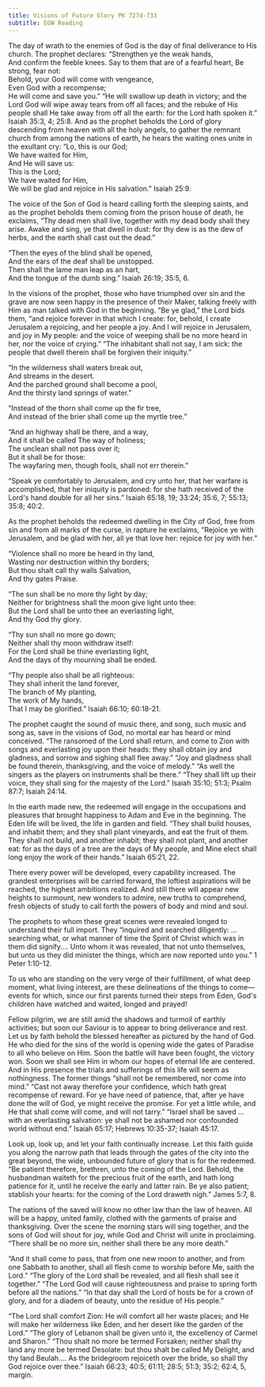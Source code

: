 ```yaml
---
title: Visions of Future Glory PK 727d-733
subtitle: EGW Reading
---
```


The day of wrath to the enemies of God is the day of final deliverance to His church. The prophet declares: “Strengthen ye the weak hands,\
And confirm the feeble knees. Say to them that are of a fearful heart, Be strong, fear not:\
Behold, your God will come with vengeance,\
Even God with a recompense;\
He will come and save you.” “He will swallow up death in victory; and the Lord God will wipe away tears from off all faces; and the rebuke of His people shall He take away from off all the earth: for the Lord hath spoken it.” Isaiah 35:3, 4; 25:8. And as the prophet beholds the Lord of glory descending from heaven with all the holy angels, to gather the remnant church from among the nations of earth, he hears the waiting ones unite in the exultant cry: “Lo, this is our God;\
We have waited for Him,\
And He will save us:\
This is the Lord;\
We have waited for Him,\
We will be glad and rejoice in His salvation.” Isaiah 25:9.

The voice of the Son of God is heard calling forth the sleeping saints, and as the prophet beholds them coming from the prison house of death, he exclaims, “Thy dead men shall live, together with my dead body shall they arise. Awake and sing, ye that dwell in dust: for thy dew is as the dew of herbs, and the earth shall cast out the dead.”

“Then the eyes of the blind shall be opened,\
And the ears of the deaf shall be unstopped.\
Then shall the lame man leap as an hart,\
And the tongue of the dumb sing.” Isaiah 26:19; 35:5, 6.

In the visions of the prophet, those who have triumphed over sin and the grave are now seen happy in the presence of their Maker, talking freely with Him as man talked with God in the beginning. “Be ye glad,” the Lord bids them, “and rejoice forever in that which I create: for, behold, I create Jerusalem a rejoicing, and her people a joy. And I will rejoice in Jerusalem, and joy in My people: and the voice of weeping shall be no more heard in her, nor the voice of crying.” “The inhabitant shall not say, I am sick: the people that dwell therein shall be forgiven their iniquity.”

“In the wilderness shall waters break out,\
And streams in the desert.\
And the parched ground shall become a pool,\
And the thirsty land springs of water.”

“Instead of the thorn shall come up the fir tree,\
And instead of the brier shall come up the myrtle tree.”

“And an highway shall be there, and a way,\
And it shall be called The way of holiness;\
The unclean shall not pass over it;\
But it shall be for those:\
The wayfaring men, though fools, shall not err therein.”

“Speak ye comfortably to Jerusalem, and cry unto her, that her warfare is accomplished, that her iniquity is pardoned: for she hath received of the Lord's hand double for all her sins.” Isaiah 65:18, 19; 33:24; 35:6, 7; 55:13; 35:8; 40:2.

As the prophet beholds the redeemed dwelling in the City of God, free from sin and from all marks of the curse, in rapture he exclaims, “Rejoice ye with Jerusalem, and be glad with her, all ye that love her: rejoice for joy with her.”

“Violence shall no more be heard in thy land,\
Wasting nor destruction within thy borders;\
But thou shalt call thy walls Salvation,\
And thy gates Praise.

“The sun shall be no more thy light by day;\
Neither for brightness shall the moon give light unto thee:\
But the Lord shall be unto thee an everlasting light,\
And thy God thy glory.

“Thy sun shall no more go down;\
Neither shall thy moon withdraw itself:\
For the Lord shall be thine everlasting light,\
And the days of thy mourning shall be ended.

“Thy people also shall be all righteous:\
They shall inherit the land forever,\
The branch of My planting,\
The work of My hands,\
That I may be glorified.” Isaiah 66:10; 60:18-21.

The prophet caught the sound of music there, and song, such music and song as, save in the visions of God, no mortal ear has heard or mind conceived. “The ransomed of the Lord shall return, and come to Zion with songs and everlasting joy upon their heads: they shall obtain joy and gladness, and sorrow and sighing shall flee away.” “Joy and gladness shall be found therein, thanksgiving, and the voice of melody.” “As well the singers as the players on instruments shall be there.” “They shall lift up their voice, they shall sing for the majesty of the Lord.” Isaiah 35:10; 51:3; Psalm 87:7; Isaiah 24:14.

In the earth made new, the redeemed will engage in the occupations and pleasures that brought happiness to Adam and Eve in the beginning. The Eden life will be lived, the life in garden and field. “They shall build houses, and inhabit them; and they shall plant vineyards, and eat the fruit of them. They shall not build, and another inhabit; they shall not plant, and another eat: for as the days of a tree are the days of My people, and Mine elect shall long enjoy the work of their hands.” Isaiah 65:21, 22.

There every power will be developed, every capability increased. The grandest enterprises will be carried forward, the loftiest aspirations will be reached, the highest ambitions realized. And still there will appear new heights to surmount, new wonders to admire, new truths to comprehend, fresh objects of study to call forth the powers of body and mind and soul.

The prophets to whom these great scenes were revealed longed to understand their full import. They “inquired and searched diligently: ... searching what, or what manner of time the Spirit of Christ which was in them did signify.... Unto whom it was revealed, that not unto themselves, but unto us they did minister the things, which are now reported unto you.” 1 Peter 1:10-12.

To us who are standing on the very verge of their fulfillment, of what deep moment, what living interest, are these delineations of the things to come—events for which, since our first parents turned their steps from Eden, God's children have watched and waited, longed and prayed!

Fellow pilgrim, we are still amid the shadows and turmoil of earthly activities; but soon our Saviour is to appear to bring deliverance and rest. Let us by faith behold the blessed hereafter as pictured by the hand of God. He who died for the sins of the world is opening wide the gates of Paradise to all who believe on Him. Soon the battle will have been fought, the victory won. Soon we shall see Him in whom our hopes of eternal life are centered. And in His presence the trials and sufferings of this life will seem as nothingness. The former things “shall not be remembered, nor come into mind.” “Cast not away therefore your confidence, which hath great recompense of reward. For ye have need of patience, that, after ye have done the will of God, ye might receive the promise. For yet a little while, and He that shall come will come, and will not tarry.” “Israel shall be saved ... with an everlasting salvation: ye shall not be ashamed nor confounded world without end.” Isaiah 65:17; Hebrews 10:35-37; Isaiah 45:17.

Look up, look up, and let your faith continually increase. Let this faith guide you along the narrow path that leads through the gates of the city into the great beyond, the wide, unbounded future of glory that is for the redeemed. “Be patient therefore, brethren, unto the coming of the Lord. Behold, the husbandman waiteth for the precious fruit of the earth, and hath long patience for it, until he receive the early and latter rain. Be ye also patient; stablish your hearts: for the coming of the Lord draweth nigh.” James 5:7, 8.

The nations of the saved will know no other law than the law of heaven. All will be a happy, united family, clothed with the garments of praise and thanksgiving. Over the scene the morning stars will sing together, and the sons of God will shout for joy, while God and Christ will unite in proclaiming. “There shall be no more sin, neither shall there be any more death.”

“And it shall come to pass, that from one new moon to another, and from one Sabbath to another, shall all flesh come to worship before Me, saith the Lord.” “The glory of the Lord shall be revealed, and all flesh shall see it together.” “The Lord God will cause righteousness and praise to spring forth before all the nations.” “In that day shall the Lord of hosts be for a crown of glory, and for a diadem of beauty, unto the residue of His people.”

“The Lord shall comfort Zion: He will comfort all her waste places; and He will make her wilderness like Eden, and her desert like the garden of the Lord.” “The glory of Lebanon shall be given unto it, the excellency of Carmel and Sharon.” “Thou shalt no more be termed Forsaken; neither shall thy land any more be termed Desolate: but thou shalt be called My Delight, and thy land Beulah.... As the bridegroom rejoiceth over the bride, so shall thy God rejoice over thee.” Isaiah 66:23; 40:5; 61:11; 28:5; 51:3; 35:2; 62:4, 5, margin.